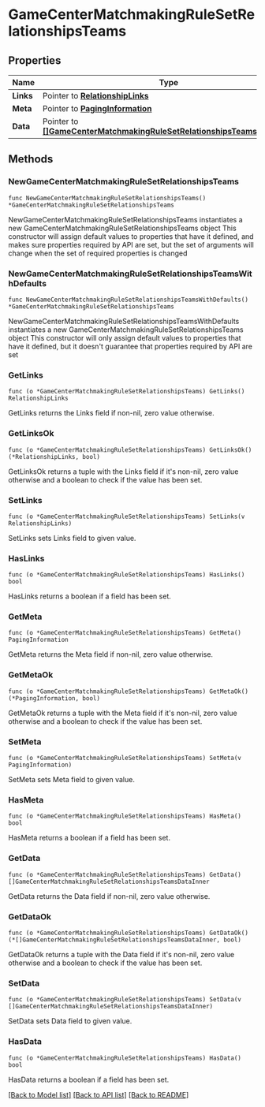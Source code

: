 # GameCenterMatchmakingRuleSetRelationshipsTeams

## Properties

Name | Type | Description | Notes
------------ | ------------- | ------------- | -------------
**Links** | Pointer to [**RelationshipLinks**](RelationshipLinks.md) |  | [optional] 
**Meta** | Pointer to [**PagingInformation**](PagingInformation.md) |  | [optional] 
**Data** | Pointer to [**[]GameCenterMatchmakingRuleSetRelationshipsTeamsDataInner**](GameCenterMatchmakingRuleSetRelationshipsTeamsDataInner.md) |  | [optional] 

## Methods

### NewGameCenterMatchmakingRuleSetRelationshipsTeams

`func NewGameCenterMatchmakingRuleSetRelationshipsTeams() *GameCenterMatchmakingRuleSetRelationshipsTeams`

NewGameCenterMatchmakingRuleSetRelationshipsTeams instantiates a new GameCenterMatchmakingRuleSetRelationshipsTeams object
This constructor will assign default values to properties that have it defined,
and makes sure properties required by API are set, but the set of arguments
will change when the set of required properties is changed

### NewGameCenterMatchmakingRuleSetRelationshipsTeamsWithDefaults

`func NewGameCenterMatchmakingRuleSetRelationshipsTeamsWithDefaults() *GameCenterMatchmakingRuleSetRelationshipsTeams`

NewGameCenterMatchmakingRuleSetRelationshipsTeamsWithDefaults instantiates a new GameCenterMatchmakingRuleSetRelationshipsTeams object
This constructor will only assign default values to properties that have it defined,
but it doesn't guarantee that properties required by API are set

### GetLinks

`func (o *GameCenterMatchmakingRuleSetRelationshipsTeams) GetLinks() RelationshipLinks`

GetLinks returns the Links field if non-nil, zero value otherwise.

### GetLinksOk

`func (o *GameCenterMatchmakingRuleSetRelationshipsTeams) GetLinksOk() (*RelationshipLinks, bool)`

GetLinksOk returns a tuple with the Links field if it's non-nil, zero value otherwise
and a boolean to check if the value has been set.

### SetLinks

`func (o *GameCenterMatchmakingRuleSetRelationshipsTeams) SetLinks(v RelationshipLinks)`

SetLinks sets Links field to given value.

### HasLinks

`func (o *GameCenterMatchmakingRuleSetRelationshipsTeams) HasLinks() bool`

HasLinks returns a boolean if a field has been set.

### GetMeta

`func (o *GameCenterMatchmakingRuleSetRelationshipsTeams) GetMeta() PagingInformation`

GetMeta returns the Meta field if non-nil, zero value otherwise.

### GetMetaOk

`func (o *GameCenterMatchmakingRuleSetRelationshipsTeams) GetMetaOk() (*PagingInformation, bool)`

GetMetaOk returns a tuple with the Meta field if it's non-nil, zero value otherwise
and a boolean to check if the value has been set.

### SetMeta

`func (o *GameCenterMatchmakingRuleSetRelationshipsTeams) SetMeta(v PagingInformation)`

SetMeta sets Meta field to given value.

### HasMeta

`func (o *GameCenterMatchmakingRuleSetRelationshipsTeams) HasMeta() bool`

HasMeta returns a boolean if a field has been set.

### GetData

`func (o *GameCenterMatchmakingRuleSetRelationshipsTeams) GetData() []GameCenterMatchmakingRuleSetRelationshipsTeamsDataInner`

GetData returns the Data field if non-nil, zero value otherwise.

### GetDataOk

`func (o *GameCenterMatchmakingRuleSetRelationshipsTeams) GetDataOk() (*[]GameCenterMatchmakingRuleSetRelationshipsTeamsDataInner, bool)`

GetDataOk returns a tuple with the Data field if it's non-nil, zero value otherwise
and a boolean to check if the value has been set.

### SetData

`func (o *GameCenterMatchmakingRuleSetRelationshipsTeams) SetData(v []GameCenterMatchmakingRuleSetRelationshipsTeamsDataInner)`

SetData sets Data field to given value.

### HasData

`func (o *GameCenterMatchmakingRuleSetRelationshipsTeams) HasData() bool`

HasData returns a boolean if a field has been set.


[[Back to Model list]](../README.md#documentation-for-models) [[Back to API list]](../README.md#documentation-for-api-endpoints) [[Back to README]](../README.md)


